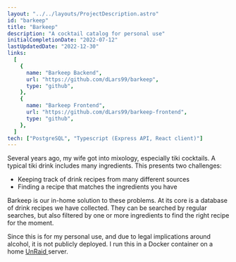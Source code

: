 ```yaml
---
layout: "../../layouts/ProjectDescription.astro"
id: "barkeep"
title: "Barkeep"
description: "A cocktail catalog for personal use"
initialCompletionDate: "2022-07-12"
lastUpdatedDate: "2022-12-30"
links:
  [
    {
      name: "Barkeep Backend",
      url: "https://github.com/dLars99/barkeep",
      type: "github",
    },
    {
      name: "Barkeep Frontend",
      url: "https://github.com/dLars99/barkeep-frontend",
      type: "github",
    },
  ]
tech: ["PostgreSQL", "Typescript (Express API, React client)"]
---
```


Several years ago, my wife got into mixology, especially tiki cocktails. A
typical tiki drink includes many ingredients. This presents two
challenges:

- Keeping track of drink recipes from many different sources
- Finding a recipe that matches the ingredients you have

Barkeep is our in-home solution to these problems. At its core is a
database of drink recipes we have collected. They can be searched by
regular searches, but also filtered by one or more ingredients to find the
right recipe for the moment.

Since this is for my personal use, and due to legal implications around
alcohol, it is not publicly deployed. I run this in a Docker container on
a home
<a href="https://unraid.net" target="_blank">
UnRaid
</a>
server.

<!-- style link? -->
